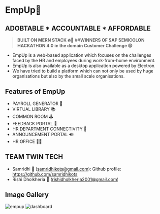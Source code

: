 # **EmpUp🚀**
## **ADOBTABLE * ACCOUNTABLE * AFFORDABLE**
> **BUILT ON MERN STACK 🔥💯**
##**WINNERS OF SAP SEMICOLON HACKATHON 4.0 in the domain Customer Challenge 😎**

- EmpUp is a web-based application which focuses on the challenges faced by the HR and employees during work-from-home environment.
- EmpUp is also available as a desktop application powered by Electron.
- We have tried to build a platform which can not only be used by huge organisations but also by the small scale organisations.


## Features of EmpUp
- PAYROLL GENERATOR 🧾
- VIRTUAL LIBRARY 📚
- COMMON ROOM 🕹 
- FEEDBACK PORTAL 👀 
- HR DEPARTMENT CONNECTIVITY 👏
- ANNOUNCEMENT PORTAL 🔊
- HR OFFICE 👨‍💼

## **TEAM TWIN TECH**
- Samridhi 🤘 (samridhikots@gmail.com): Github profile: https://github.com/samridhikots
- Rishi Dholkheria 🤘 (rishidholkheria2001@gmail.com)

## **Image Gallery**
![empup](https://user-images.githubusercontent.com/64290511/100751219-0cdd9700-340d-11eb-850a-67ebb43c3da2.jpeg)
![dashboard](https://user-images.githubusercontent.com/64290511/100751243-1535d200-340d-11eb-956b-cc224fd0cbf1.jpeg)
